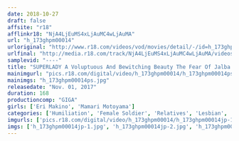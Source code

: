 ```yaml
---
date: 2018-10-27
draft: false
affsite: "r18"
afflinkr18: "NjA4LjEuMS4xLjAuMC4wLjAuMA"
url: "h_173ghpm00014"
urloriginal: "http://www.r18.com/videos/vod/movies/detail/-/id=h_173ghpm00014"
urlfinal: "http://media.r18.com/track/NjA4LjEuMS4xLjAuMC4wLjAuMA/videos/vod/movies/detail/-/id=h_173ghpm00014"
samplevid: "----"
title: "SUPERLADY A Voluptuous And Bewitching Beauty The Fear Of Jalba's Lesbian Attack"
mainimgurl: "pics.r18.com/digital/video/h_173ghpm00014/h_173ghpm00014ps.jpg"
mainimgs: "h_173ghpm00014ps.jpg"
releasedate: "Nov. 01, 2017"
duration: 168
productioncomp: "GIGA"
girls: ['Eri Makino', 'Mamari Motoyama']
categories: ['Humiliation', 'Female Soldier', 'Relatives', 'Lesbian', 'Special Effects']
imgurls: ['pics.r18.com/digital/video/h_173ghpm00014/h_173ghpm00014jp-1.jpg', 'pics.r18.com/digital/video/h_173ghpm00014/h_173ghpm00014jp-2.jpg', 'pics.r18.com/digital/video/h_173ghpm00014/h_173ghpm00014jp-3.jpg', 'pics.r18.com/digital/video/h_173ghpm00014/h_173ghpm00014jp-4.jpg', 'pics.r18.com/digital/video/h_173ghpm00014/h_173ghpm00014jp-5.jpg', 'pics.r18.com/digital/video/h_173ghpm00014/h_173ghpm00014jp-6.jpg', 'pics.r18.com/digital/video/h_173ghpm00014/h_173ghpm00014jp-7.jpg', 'pics.r18.com/digital/video/h_173ghpm00014/h_173ghpm00014jp-8.jpg', 'pics.r18.com/digital/video/h_173ghpm00014/h_173ghpm00014jp-9.jpg', 'pics.r18.com/digital/video/h_173ghpm00014/h_173ghpm00014jp-10.jpg', 'pics.r18.com/digital/video/h_173ghpm00014/h_173ghpm00014jp-11.jpg', 'pics.r18.com/digital/video/h_173ghpm00014/h_173ghpm00014jp-12.jpg', 'pics.r18.com/digital/video/h_173ghpm00014/h_173ghpm00014jp-13.jpg', 'pics.r18.com/digital/video/h_173ghpm00014/h_173ghpm00014jp-14.jpg', 'pics.r18.com/digital/video/h_173ghpm00014/h_173ghpm00014jp-15.jpg', 'pics.r18.com/digital/video/h_173ghpm00014/h_173ghpm00014jp-16.jpg', 'pics.r18.com/digital/video/h_173ghpm00014/h_173ghpm00014jp-17.jpg', 'pics.r18.com/digital/video/h_173ghpm00014/h_173ghpm00014jp-18.jpg', 'pics.r18.com/digital/video/h_173ghpm00014/h_173ghpm00014jp-19.jpg', 'pics.r18.com/digital/video/h_173ghpm00014/h_173ghpm00014jp-20.jpg']
imgs: ['h_173ghpm00014jp-1.jpg', 'h_173ghpm00014jp-2.jpg', 'h_173ghpm00014jp-3.jpg', 'h_173ghpm00014jp-4.jpg', 'h_173ghpm00014jp-5.jpg', 'h_173ghpm00014jp-6.jpg', 'h_173ghpm00014jp-7.jpg', 'h_173ghpm00014jp-8.jpg', 'h_173ghpm00014jp-9.jpg', 'h_173ghpm00014jp-10.jpg', 'h_173ghpm00014jp-11.jpg', 'h_173ghpm00014jp-12.jpg', 'h_173ghpm00014jp-13.jpg', 'h_173ghpm00014jp-14.jpg', 'h_173ghpm00014jp-15.jpg', 'h_173ghpm00014jp-16.jpg', 'h_173ghpm00014jp-17.jpg', 'h_173ghpm00014jp-18.jpg', 'h_173ghpm00014jp-19.jpg', 'h_173ghpm00014jp-20.jpg']
---
```

